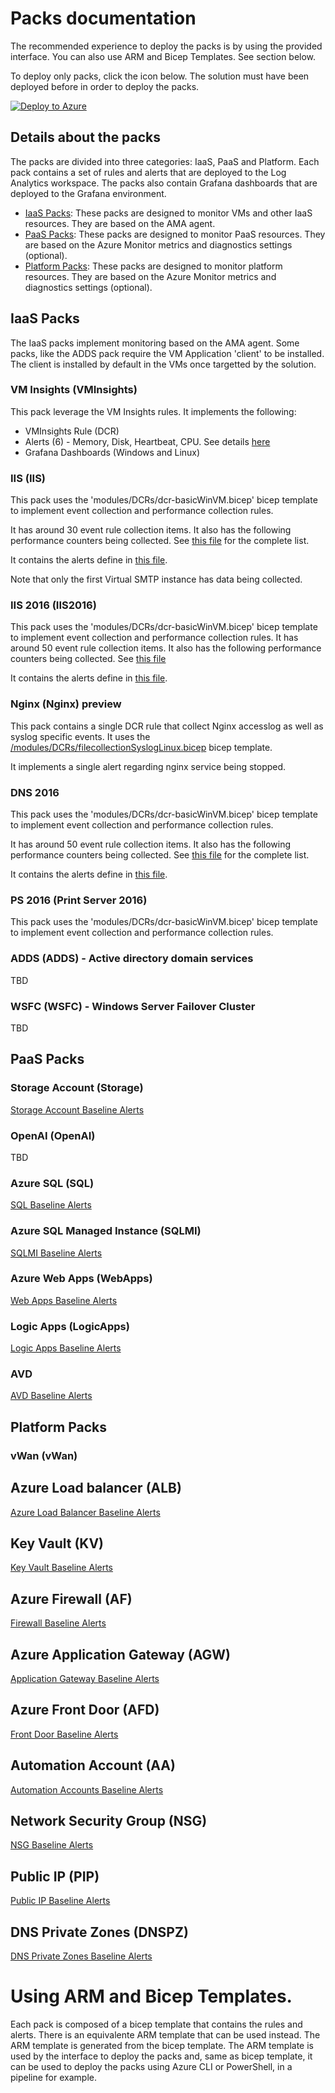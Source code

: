 # Packs documentation

The recommended experience to deploy the packs is by using the provided interface. You can also use ARM and Bicep Templates. See section below.

To deploy only packs, click the icon below. The solution must have been deployed before in order to deploy the packs.

[![Deploy to Azure](https://aka.ms/deploytoazurebutton)](https://portal.azure.com/#view/Microsoft_Azure_CreateUIDef/CustomDeploymentBlade/uri/https%3A%2F%2Fraw.githubusercontent.com%2FFehseCorp%2FAzureMonitorStarterPacks%2FAVDMerge%2FPacks%2FAllPacks.json/uiFormDefinitionUri/https%3A%2F%2Fraw.githubusercontent.com%2FFehseCorp%2FAzureMonitorStarterPacks%2FAVDMerge%2FPacks%2FCustomSetup%2Fsetup.json)

## Details about the packs

The packs are divided into three categories: IaaS, PaaS and Platform. Each pack contains a set of rules and alerts that are deployed to the Log Analytics workspace. The packs also contain Grafana dashboards that are deployed to the Grafana environment.

- [IaaS Packs](#iaas-packs): These packs are designed to monitor VMs and other IaaS resources. They are based on the AMA agent.
- [PaaS Packs](#paas-packs): These packs are designed to monitor PaaS resources. They are based on the Azure Monitor metrics and diagnostics settings (optional).
- [Platform Packs](#platform-packs): These packs are designed to monitor platform resources. They are based on the Azure Monitor metrics and diagnostics settings (optional).

## IaaS Packs

The IaaS packs implement monitoring based on the AMA agent. Some packs, like the ADDS pack require the VM Application 'client' to be installed. The client is installed by default in the VMs once targetted by the solution.

### VM Insights (VMInsights)

This pack leverage the VM Insights rules. It implements the following:
- VMInsights Rule (DCR)
- Alerts (6) - Memory, Disk, Heartbeat, CPU. See details [here](./IaaS/VMI/alerts.bicep)
- Grafana Dashboards (Windows and Linux)

### IIS (IIS)

This pack uses the 'modules/DCRs/dcr-basicWinVM.bicep' bicep template to implement event collection and performance collection rules.

It has around 30 event rule collection items. It also has the following performance counters being collected. See [this file](../Packs/IaaS/IIS/monitoring.bicep) for the complete list.

It contains the alerts define in [this file](../Packs/IaaS/IIS/alerts.bicep).

Note that only the first Virtual SMTP instance has data being collected.

### IIS 2016 (IIS2016)

This pack uses the 'modules/DCRs/dcr-basicWinVM.bicep' bicep template to implement event collection and performance collection rules.
It has around 50 event rule collection items. It also has the following performance counters being collected. See [this file](../Packs/IaaS/IIS2016/monitoring.bicep)

It contains the alerts define in [this file](../Packs/IaaS/IIS2016/alerts.bicep).

### Nginx (Nginx) preview

This pack contains a single DCR rule that collect Nginx accesslog as well as syslog specific events. It uses the [/modules/DCRs/filecollectionSyslogLinux.bicep](/modules/DCRs/filecollectionSyslogLinux.bicep) bicep template.

It implements a single alert regarding nginx service being stopped.

### DNS 2016

This pack uses the 'modules/DCRs/dcr-basicWinVM.bicep' bicep template to implement event collection and performance collection rules.

It has around 50 event rule collection items. It also has the following performance counters being collected. See [this file](../Packs/IaaS/DNS2016/monitoring.bicep) for the complete list.

It contains the alerts define in [this file](../Packs/IaaS/DNS2016/alerts.bicep).

### PS 2016 (Print Server 2016)

This pack uses the 'modules/DCRs/dcr-basicWinVM.bicep' bicep template to implement event collection and performance collection rules.

### ADDS (ADDS) - Active directory domain services

TBD

### WSFC (WSFC) - Windows Server Failover Cluster

TBD

## PaaS Packs

### Storage Account (Storage)

[Storage Account Baseline Alerts](https://azure.github.io/azure-monitor-baseline-alerts/services/Storage/storageAccounts/)

### OpenAI (OpenAI)

TBD

### Azure SQL (SQL)

[SQL Baseline Alerts](https://azure.github.io/azure-monitor-baseline-alerts/services/Sql/servers/)

### Azure SQL Managed Instance (SQLMI)

[SQLMI Baseline Alerts](https://azure.github.io/azure-monitor-baseline-alerts/services/Sql/managedInstances/)

### Azure Web Apps (WebApps)

[Web Apps Baseline Alerts](https://azure.github.io/azure-monitor-baseline-alerts/services/Web/sites/)

### Logic Apps (LogicApps)

[Logic Apps Baseline Alerts](https://azure.github.io/azure-monitor-baseline-alerts/services/Logic/workflows/)

### AVD

[AVD Baseline Alerts](https://github.com/Azure/avdaccelerator/blob/main/workload/bicep/brownfield/alerts/readme.md)

## Platform Packs

### vWan (vWan)

## Azure Load balancer (ALB)

[Azure Load Balancer Baseline Alerts](https://azure.github.io/azure-monitor-baseline-alerts/services/Network/loadBalancers/)

## Key Vault (KV)

[Key Vault Baseline Alerts](https://azure.github.io/azure-monitor-baseline-alerts/services/KeyVault/vaults/)

## Azure Firewall (AF)
[Firewall Baseline Alerts](https://azure.github.io/azure-monitor-baseline-alerts/services/Network/azureFirewalls/)

## Azure Application Gateway (AGW)

[Application Gateway Baseline Alerts](https://azure.github.io/azure-monitor-baseline-alerts/services/Network/applicationGateways/)

## Azure Front Door (AFD)

[Front Door Baseline Alerts](https://azure.github.io/azure-monitor-baseline-alerts/services/Network/frontdoors/)

## Automation Account (AA)

[Automation Accounts Baseline Alerts](https://azure.github.io/azure-monitor-baseline-alerts/services/Automation/automationAccounts/)

## Network Security Group (NSG)

[NSG Baseline Alerts](https://azure.github.io/azure-monitor-baseline-alerts/services/Network/networkSecurityGroups/)

## Public IP (PIP)

[Public IP Baseline Alerts](https://azure.github.io/azure-monitor-baseline-alerts/services/Network/publicIPAddresses/)

## DNS Private Zones (DNSPZ)
[DNS Private Zones Baseline Alerts](https://azure.github.io/azure-monitor-baseline-alerts/services/Network/privateDnsZones/)

# Using ARM and Bicep Templates.

Each pack is composed of a bicep template that contains the rules and alerts. There is an equivalente ARM template that can be used instead. The ARM template is generated from the bicep template. The ARM template is used by the interface to deploy the packs and, same as bicep template, it can be used to deploy the packs using Azure CLI or PowerShell, in a pipeline for example.
